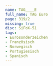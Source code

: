 ```yaml
---
name: TAG____E
full_name: TAG Euro
page: 319/2
missing: true
disc: SiFoX-51
tags:
- Eurosonderzeichen
- Französisch
- Norwegisch
- Portugiesisch
- Spanisch
---
```

